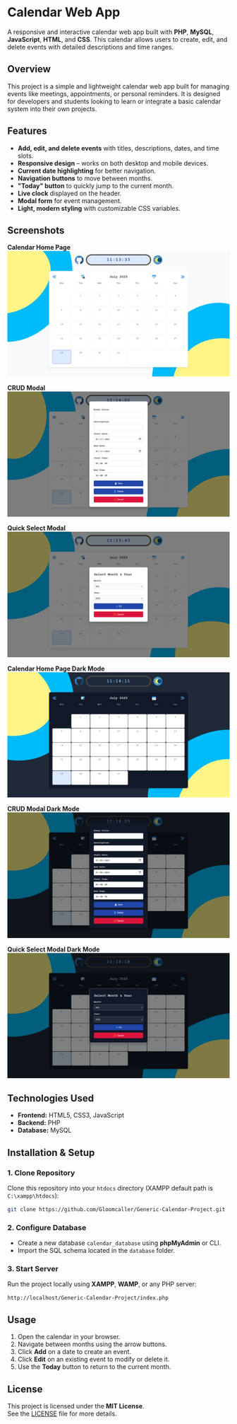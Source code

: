 # Calendar Web App

A responsive and interactive calendar web app built with **PHP**, **MySQL**, **JavaScript**, **HTML**, and **CSS**.
This calendar allows users to create, edit, and delete events with detailed descriptions and time ranges.

## Overview

This project is a simple and lightweight calendar web app built for managing events like meetings, appointments, or personal reminders.
It is designed for developers and students looking to learn or integrate a basic calendar system into their own projects.

## Features

- **Add, edit, and delete events** with titles, descriptions, dates, and time slots.
- **Responsive design** – works on both desktop and mobile devices.
- **Current date highlighting** for better navigation.
- **Navigation buttons** to move between months.
- **"Today" button** to quickly jump to the current month.
- **Live clock** displayed on the header.
- **Modal form** for event management.
- **Light, modern styling** with customizable CSS variables.

## Screenshots

**Calendar Home Page**  
![Calendar Home Page](./github/calendar-home.png)

**CRUD Modal**  
![CRUD Modal](./github/crud-modal.png)

**Quick Select Modal**  
![Quick Select Modal](./github/quick-select-modal.png)

**Calendar Home Page Dark Mode**  
![Dark Mode Home](./github/dark-home.png)

**CRUD Modal Dark Mode**  
![Dark CRUD Modal](./github/dark-crud.png)

**Quick Select Modal Dark Mode**  
![Dark Quick Modal](./github/dark-quick.png)

## Technologies Used

- **Frontend:** HTML5, CSS3, JavaScript
- **Backend:** PHP
- **Database:** MySQL

## Installation & Setup

### 1. Clone Repository
Clone this repository into your `htdocs` directory (XAMPP default path is `C:\xampp\htdocs`):
```bash
git clone https://github.com/Gloomcaller/Generic-Calendar-Project.git
```

### 2. Configure Database
- Create a new database `calendar_database` using **phpMyAdmin** or CLI.
- Import the SQL schema located in the `database` folder.

### 3. Start Server
Run the project locally using **XAMPP**, **WAMP**, or any PHP server:
```
http://localhost/Generic-Calendar-Project/index.php
```

## Usage

1. Open the calendar in your browser.
2. Navigate between months using the arrow buttons.
3. Click **Add** on a date to create an event.
4. Click **Edit** on an existing event to modify or delete it.
5. Use the **Today** button to return to the current month.

## License

This project is licensed under the **MIT License**.  
See the [LICENSE](LICENSE) file for more details.
